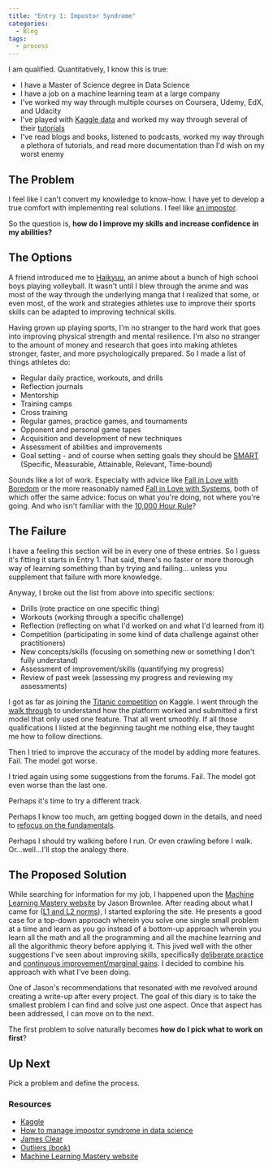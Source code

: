 ```yaml
---
title: "Entry 1: Impostor Syndrome"
categories:
  - Blog
tags:
  - process
---
```


I am qualified. Quantitatively, I know this is true:
- I have a Master of Science degree in Data Science 
- I have a job on a machine learning team at a large company
- I've worked my way through multiple courses on Coursera, Udemy, EdX, and Udacity
- I've played with [Kaggle data](https://www.kaggle.com/datasets) and worked my way through several of their [tutorials](https://www.kaggle.com/learn/overview)
- I've read blogs and books, listened to podcasts, worked my way through a plethora of tutorials, and read more documentation than I'd wish on my worst enemy

## The Problem

I feel like I can't convert my knowledge to know-how. I have yet to develop a true comfort with implementing real solutions. I feel like [an impostor](https://towardsdatascience.com/how-to-manage-impostor-syndrome-in-data-science-ad814809f068).

So the question is, **how do I improve my skills and increase confidence in my abilities?**

## The Options

A friend introduced me to [Haikyuu](https://www.crunchyroll.com/haikyu), an anime about a bunch of high school boys playing volleyball. It wasn't until I blew through the anime and was most of the way through the underlying manga that I realized that some, or even most, of the work and strategies athletes use to improve their sports skills can be adapted to improving technical skills.

Having grown up playing sports, I'm no stranger to the hard work that goes into improving physical strength and mental resilience. I'm also no stranger to the amount of money and research that goes into making athletes stronger, faster, and more psychologically prepared. So I made a list of things athletes do:

- Regular daily practice, workouts, and drills
- Reflection journals
- Mentorship
- Training camps
- Cross training
- Regular games, practice games, and tournaments
- Opponent and personal game tapes
- Acquisition and development of new techniques
- Assessment of abilities and improvements
- Goal setting - and of course when setting goals they should be [SMART](https://en.wikipedia.org/wiki/SMART_criteria) (Specific, Measurable, Attainable, Relevant, Time-bound)

Sounds like a lot of work. Especially with advice like [Fall in Love with Boredom](https://jamesclear.com/in-love-with-boredom) or the more reasonably named [Fall in Love with Systems](https://jamesclear.com/goals-systems), both of which offer the same advice: focus on what you're doing, not where you're going. And who isn't familiar with the [10,000 Hour Rule](https://en.wikipedia.org/wiki/Outliers_(book))?

## The Failure

I have a feeling this section will be in every one of these entries. So I guess it's fitting it starts in Entry 1. That said, there's no faster or more thorough way of learning something than by trying and failing... unless you supplement that failure with more knowledge.

Anyway, I broke out the list from above into specific sections:

- Drills (rote practice on one specific thing)
- Workouts (working through a specific challenge)
- Reflection (reflecting on what I'd worked on and what I'd learned from it)
- Competition (participating in some kind of data challenge against other practitioners)
- New concepts/skills (focusing on something new or something I don't fully understand)
- Assessment of improvement/skills (quantifying my progress)
- Review of past week (assessing my progress and reviewing my assessments)

I got as far as joining the [Titanic competition](https://www.kaggle.com/c/titanic) on Kaggle. I went through the [walk through](https://www.kaggle.com/alexisbcook/titanic-tutorial) to understand how the platform worked and submitted a first model that only used one feature. That all went smoothly. If all those qualifications I listed at the beginning taught me nothing else, they taught me how to follow directions.

Then I tried to improve the accuracy of the model by adding more features. Fail. The model got worse.

I tried again using some suggestions from the forums. Fail. The model got even worse than the last one.

Perhaps it's time to try a different track.

Perhaps I know too much, am getting bogged down in the details, and need to [refocus on the fundamentals](https://jamesclear.com/fundamentals).

Perhaps I should try walking before I run. Or even crawling before I walk. Or...well...I'll stop the analogy there.

## The Proposed Solution

While searching for information for my job, I happened upon the [Machine Learning Mastery website](https://machinelearningmastery.com/youre-wrong-machine-learning-not-hard/) by Jason Brownlee. After reading about what I came for ([L1 and L2 norms](https://machinelearningmastery.com/vector-norms-machine-learning/)), I started exploring the site. He presents a good case for a top-down approach wherein you solve one single small problem at a time and learn as you go instead of a bottom-up approach wherein you learn all the math and all the programming and all the machine learning and all the algorithmic theory before applying it. This jived well with the other suggestions I've seen about improving skills, specifically [deliberate practice](https://jamesclear.com/deliberate-practice-theory) and [continuous improvement/marginal gains](https://jamesclear.com/continuous-improvement). I decided to combine his approach with what I've been doing.

One of Jason's recommendations that resonated with me revolved around creating a write-up after every project. The goal of this diary is to take the smallest problem I can find and solve just one aspect. Once that aspect has been addressed, I can move on to the next.

The first problem to solve naturally becomes **how do I pick what to work on first**?

## Up Next

Pick a problem and define the process.

### Resources

- [Kaggle](https://www.kaggle.com/datasets)
- [How to manage impostor syndrome in data science](https://towardsdatascience.com/how-to-manage-impostor-syndrome-in-data-science-ad814809f068)
- [James Clear](https://jamesclear.com)
- [Outliers (book)](https://en.wikipedia.org/wiki/Outliers_(book))
- [Machine Learning Mastery website](https://machinelearningmastery.com)